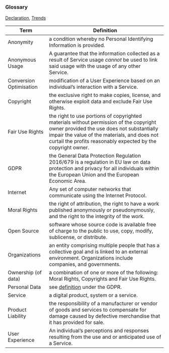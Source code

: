 ### Glossary

[Declaration](https://github.com/opt-out-eu/declaration-of-digital-human-rights/blob/master/README.md), [Trends](https://github.com/opt-out-eu/declaration-of-digital-human-rights/blob/master/Background.md)

Term | Definition
---- | ----------
Anonymity | a condition whereby no Personal Identifying Information is provided.
Anonymous Usage | A guarantee that the information collected as a result of Service usage _cannot_ be used to link said usage with the usage of any other Service.
Conversion Optimisation | modification of a User Experience based on an individual’s interaction with a Service.
Copyright | the exclusive right to make copies, license, and otherwise exploit data and exclude Fair Use Rights. 
Fair Use Rights | the right to use portions of copyrighted materials without permission of the copyright owner provided the use does not substantially impair the value of the materials, and does not curtail the profits reasonably expected by the copyright owner.
GDPR | the General Data Protection Regulation 2016/679 is a regulation in EU law on data protection and privacy for all individuals within the European Union and the European Economic Area. 
Internet | Any set of computer networks that communicate using the Internet Protocol.
Moral Rights | the right of attribution, the right to have a work published anonymously or pseudonymously, and the right to the integrity of the work.
Open Source | software whose source code is available free of charge to the public to use, copy, modify, sublicense, or distribute.
Organizations | an entity comprising multiple people that has a collective goal and is linked to an external environment. Organizations include companies, and governments. 
Ownership (of data) | a combination of one or more of the following: Moral Rights, Copyrights and Fair Use Rights.
Personal Data | see [definition](https://gdpr-info.eu/art-4-gdpr/) under the GDPR. 
Service | a digital product, system or a service.
Product Liability | the responsibility of a manufacturer or vendor of goods and services to compensate for damage caused by defective merchandise that it has provided for sale.
User Experience | An individual’s perceptions and responses resulting from the use and or anticipated use of a Service.
